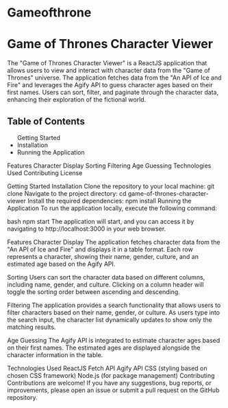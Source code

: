 # Gameofthrone
<h1>Game of Thrones Character Viewer</h1>
<p>The "Game of Thrones Character Viewer" is a ReactJS application that allows users to view and interact with character data from the "Game of Thrones" universe. The application fetches data from the "An API of Ice and Fire" and leverages the Agify API to guess character ages based on their first names. Users can sort, filter, and paginate through the character data, enhancing their exploration of the fictional world.
</p>

<h2>Table of Contents </h2>

<ul>Getting Started
   <li>Installation</li>
    <li>Running the Application</li>
</ul>

Features
Character Display
Sorting
Filtering
Age Guessing
Technologies Used
Contributing
License

Getting Started
Installation
Clone the repository to your local machine:   git clone <repository-url>
Navigate to the project directory:   cd game-of-thrones-character-viewer
Install the required dependencies:   npm install
Running the Application
To run the application locally, execute the following command:

bash
npm start
The application will start, and you can access it by navigating to http://localhost:3000 in your web browser.


Features
Character Display
The application fetches character data from the "An API of Ice and Fire" and displays it in a table format. Each row represents a character, showing their name, gender, culture, and an estimated age based on the Agify API.

Sorting
Users can sort the character data based on different columns, including name, gender, and culture. Clicking on a column header will toggle the sorting order between ascending and descending.

Filtering
The application provides a search functionality that allows users to filter characters based on their name, gender, or culture. As users type into the search input, the character list dynamically updates to show only the matching results.

Age Guessing
The Agify API is integrated to estimate character ages based on their first names. The estimated ages are displayed alongside the character information in the table.

Technologies Used
ReactJS
Fetch API
Agify API
CSS (styling based on chosen CSS framework)
Node.js (for package management)
Contributing
Contributions are welcome! If you have any suggestions, bug reports, or improvements, please open an issue or submit a pull request on the GitHub repository.